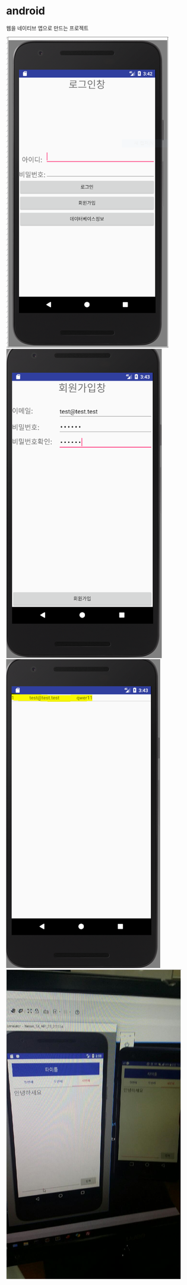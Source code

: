 # android
웹을 네이티브 앱으로 만드는 프로젝트

![and1](./gitImg/and1.PNG)![and2](./gitImg/and2.PNG)![and3](./gitImg/and3.PNG)![and4](./gitImg/and4.PNG)